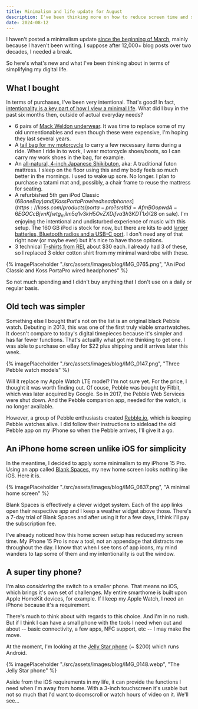 ```yaml
---
title: Minimalism and life update for August
description: I've been thinking more on how to reduce screen time and simplify my digital needs when not at home. Here's where I'm at.
date: 2024-08-12
---
```


I haven't posted a minimalism update [since the beginning of March](https://myconscious.stream/blog/Minimalism-activity-check-for-February/), mainly because I haven't been writing. I suppose after 12,000+ blog posts over two decades, I needed a break.

So here's what's new and what I've been thinking about in terms of simplifying my digital life.

## What I bought

In terms of purchases, I've been very intentional. That's good! In fact, [intentionality is a key part of how I view a minimal life](https://myconscious.stream/blog/Maximum-Minimalism-for-2024/). What did I buy in the past six months then, outside of actual everyday needs?

- 6 pairs of [Mack Weldon underwear](https://mackweldon.com/products/18-hour-jersey-boxer-briefs-solid-grey-heather?syclid=ba6847b1-2821-4bc9-9b9e-b144b1507750&variant=39319573168241). It was time to replace some of my old unmentionables and even though these were expensive, I'm hoping they last several years.
- A [tail bag for my motorcycle](https://www.revzilla.com/motorcycle/ogio-tail-bag-20?utm_campaign=order_confirmation&utm_content=Product&utm_medium=email&utm_source=RevZilla&sku_id=10103386) to carry a few necessary items during a ride. When I ride in to work, I wear motorcycle shoes/boots, so I can carry my work shoes in the bag, for example.
- An [all-natural, 4-inch Japanese Shikibuton](https://jlifeinternational.com/products/j-life-shikifuton?variant=7084498321459), aka: A traditional futon mattress. I sleep on the floor using this and my body feels so much better in the mornings. I used to wake up sore. No longer. I plan to purchase a tatami mat and, possibly, a chair frame to reuse the mattress for seating.
- A refurbished 5th gen iPod Classic ($68 on eBay) and [Koss PortaPro wired headphones](https://koss.com/products/porta-pro?srsltid=AfmBOopwdA-6EGOCcBjvnKfwtg_milm5q1v3kH5OvZXDifva3h3KDT1x) ($28 on sale). I'm enjoying the intentional and undisturbed experience of music with this setup. The 160 GB iPod is stock for now, but there are kits to add [larger batteries, Bluetooth radios and a USB-C port](https://moonlit.market). I don't need any of that right now (or maybe ever) but it's nice to have those options.
- 3 technical [T-shirts from REI](https://www.rei.com/product/153828/rei-co-op-lightweight-base-layer-crew-top-mens), about $30 each. I already had 3 of these, so I replaced 3 older cotton shirt from my minimal wardrobe with these.

{% imagePlaceholder "./src/assets/images/blog/IMG_0765.png", "An iPod Classic and Koss PortaPro wired headphones" %}

So not much spending and I didn't buy anything that I don't use on a daily or regular basis.

## Old tech was simpler

Something else I bought that's not on the list is an original black Pebble watch. Debuting in 2013, this was one of the first truly viable smartwatches. It doesn't compare to today's digital timepieces because it's simpler and has far fewer functions. That's actuallly what got me thinking to get one. I was able to purchase on eBay for $22 plus shipping and it arrives later this week.

{% imagePlaceholder "./src/assets/images/blog/IMG_0147.png", "Three Pebble watch models" %}

Will it replace my Apple Watch LTE model? I'm not sure yet. For the price, I thought it was worth finding out. Of couse, Pebble was bought by Fitbit, which was later acquired by Google. So in 2017, the Pebble Web Services were shut down. And the Pebble companion app, needed for the watch, is no longer available.

However, a group of Pebble enthusiasts created [Rebble.io](https://rebble.io), which is keeping Pebble watches alive. I did follow their instructions to sideload the old Pebble app on my iPhone so when the Pebble arrives, I'll give it a go.

## An iPhone home screen unlike iOS for simplicity

In the meantime, I decided to apply some minimalism to my iPhone 15 Pro. Using an app called [Blank Spaces](https://www.blankspaces.app), my new home screen looks nothing like iOS. Here it is.

{% imagePlaceholder "./src/assets/images/blog/IMG_0837.png", "A minimal home screen" %}

Blank Spaces is effectively a clever widget system. Each of the app links open their respective app and I keep a weather widget above those. There's a 7-day trial of Blank Spaces and after using it for a few days, I think I'll pay the subscription fee. 

I've already noticed how this home screen setup has reduced my screen time. My iPhone 15 Pro is now a tool, not an appendage that distracts me throughout the day. I know that when I see tons of app icons, my mind wanders to tap some of them and my intentionality is out the window.

## A super tiny phone?

I'm also _considering_ the switch to a smaller phone. That means no iOS, which brings it's own set of challenges. My entire smarthome is built upon Apple HomeKit devices, for example. If I keep my Apple Watch, I need an iPhone because it's a requirement.

There's much to think about with regards to this choice. And I'm in no rush. But if I think I can have a small phone with the tools I need when out and about -- basic connectivity, a few apps, NFC support, etc -- I may make the move. 

At the moment, I'm looking at the [Jelly Star phone](https://www.unihertz.com/products/jelly-star?srsltid=AfmBOopE-i00xUEgzht0HUEdNjGm_BM8NQzILdLzW5FvcMTRAcvSIFb4d) (~ $200) which runs Android. 

{% imagePlaceholder "./src/assets/images/blog/IMG_0148.webp", "The Jelly Star phone" %}

Aside from the iOS requirements in my life, it can provide the functions I need when I'm away from home. With a 3-inch touchscreen it's usable but not so much that I'd want to doomscroll or watch hours of video on it. We'll see...

